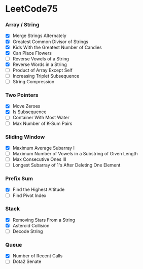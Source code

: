 # LeetCode75

<!--- STARTCOUNT --->

<!--- ENDCOUNT --->

### Array / String
- [x] Merge Strings Alternately
- [x] Greatest Common Divisor of Strings
- [x] Kids With the Greatest Number of Candies
- [x] Can Place Flowers
- [ ] Reverse Vowels of a String
- [x] Reverse Words in a String
- [ ] Product of Array Except Self
- [ ] Increasing Triplet Subsequence
- [ ] String Compression

### Two Pointers
- [x] Move Zeroes
- [x] Is Subsequence
- [ ] Container With Most Water
- [ ] Max Number of K-Sum Pairs

### Sliding Window
- [x] Maximum Average Subarray I
- [ ] Maximum Number of Vowels in a Substring of Given Length
- [ ] Max Consecutive Ones III
- [ ] Longest Subarray of 1's After Deleting One Element

### Prefix Sum
- [x] Find the Highest Altitude
- [ ] Find Pivot Index

### Stack
- [x] Removing Stars From a String
- [x] Asteroid Collision
- [ ] Decode String

### Queue
- [x] Number of Recent Calls
- [ ] Dota2 Senate
